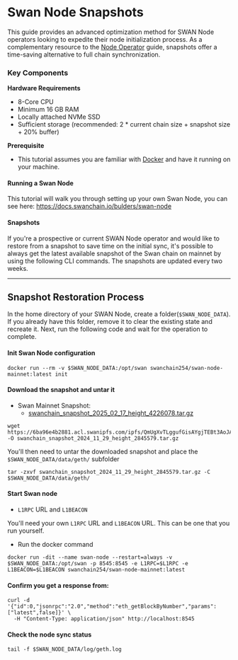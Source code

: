 # Swan Node Snapshots

This guide provides an advanced optimization method for SWAN Node operators looking to expedite their node initialization process. As a complementary resource to the [Node Operator](./) guide, snapshots offer a time-saving alternative to full chain synchronization.

### Key Components

**Hardware Requirements**

* 8-Core CPU
* Minimum 16 GB RAM
* Locally attached NVMe SSD
* Sufficient storage (recommended: 2 \* current chain size + snapshot size + 20% buffer)

**Prerequisite**

* This tutorial assumes you are familiar with [Docker](https://www.docker.com/) and have it running on your machine.

#### Running a Swan Node

This tutorial will walk you through setting up your own Swan Node, you can see here: https://docs.swanchain.io/bulders/swan-node

#### Snapshots

If you're a prospective or current SWAN Node operator and would like to restore from a snapshot to save time on the initial sync, it's possible to always get the latest available snapshot of the Swan chain on mainnet by using the following CLI commands. The snapshots are updated every two weeks.

***

## Snapshot Restoration Process

In the home directory of your SWAN Node, create a folder(`$SWAN_NODE_DATA`). If you already have this folder, remove it to clear the existing state and recreate it. Next, run the following code and wait for the operation to complete.

#### Init Swan Node configuration

```
docker run --rm -v $SWAN_NODE_DATA:/opt/swan swanchain254/swan-node-mainnet:latest init

```

#### Download the snapshot and untar it

* Swan Mainnet Snapshot:
  * [swanchain\_snapshot\_2025\_02\_17\_height\_4226078.tar.gz](https://6ba96e4b2881.acl.swanipfs.com/ipfs/QmPmWtiABBmZP5rtV9sX36K8Y8gA74udXKnqqy5KgKqi5z)

```
wget https://6ba96e4b2881.acl.swanipfs.com/ipfs/QmUgXvTLggufGisAYgjTEBt3AoJANRFjWdSfCQrpC9gsti -O swanchain_snapshot_2024_11_29_height_2845579.tar.gz
```

You'll then need to untar the downloaded snapshot and place the `$SWAN_NODE_DATA/data/geth/` subfolder

```
tar -zxvf swanchain_snapshot_2024_11_29_height_2845579.tar.gz -C $SWAN_NODE_DATA/data/geth/
```

#### Start Swan node

* `L1RPC` URL and `L1BEACON`

You'll need your own `L1RPC` URL and `L1BEACON` URL. This can be one that you run yourself.

* Run the docker command

```
docker run -dit --name swan-node --restart=always -v $SWAN_NODE_DATA:/opt/swan -p 8545:8545 -e L1RPC=$L1RPC -e  L1BEACON=$L1BEACON swanchain254/swan-node-mainnet:latest

```

#### Confirm you get a response from:

```
curl -d '{"id":0,"jsonrpc":"2.0","method":"eth_getBlockByNumber","params":["latest",false]}' \
  -H "Content-Type: application/json" http://localhost:8545
```

#### Check the node sync status

```
tail -f $SWAN_NODE_DATA/log/geth.log
```
